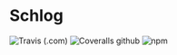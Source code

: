 # Schlog
![Travis (.com)](https://img.shields.io/travis/com/sweepyoface/schlog.svg)
![Coveralls github](https://img.shields.io/coveralls/github/sweepyoface/schlog.svg)
![npm](https://img.shields.io/npm/v/schlog.svg)
